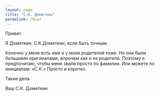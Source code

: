 ```yaml
---
layout: page
title: "С.К. Дометкин"
permalink: /bio/
---
```


Привет.

Я Дометкин. С.К.Дометкин, если быть точным.  

Конечно у меня есть имя и у моих родителей тоже. Но они были большими оригиналами, впрочем как и их родители. Поэтому я предпочитаю, чтобы меня звали просто по фамилии. Или можете по инициалам: «С.К.» Просто и коротко.

Такие дела.

Ваш С.К. Дометкин

